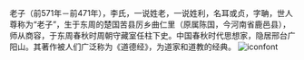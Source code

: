 老子（前571年－前471年），李氏，一说姓老，一说姓利，名耳或贞，字聃，世人尊称为“老子”，生于东周的楚国苦县厉乡曲仁里（原属陈国，今河南省鹿邑县），师从商容，于东周春秋时周朝守藏室任柱下史。中国春秋时代思想家，隐居邢台广阳山。其著作被人们广泛称为《道德经》，为道家和道教的经典。
![iconfont](https://iconfont.alicdn.com/p/avatar/EnwVBRYSIdjs.png)
